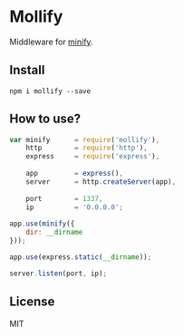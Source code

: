 # Mollify

Middleware for [minify](http://coderaiser.github.io/minify "Minify").

## Install

```
npm i mollify --save
```
## How to use?

```js
var minify      = require('mollify'),
    http        = require('http'),
    express     = require('express'),
    
    app         = express(),
    server      = http.createServer(app),
    
    port        = 1337,
    ip          = '0.0.0.0';
    
app.use(minify({
    dir: __dirname
}));

app.use(express.static(__dirname));

server.listen(port, ip);
```

## License

MIT

